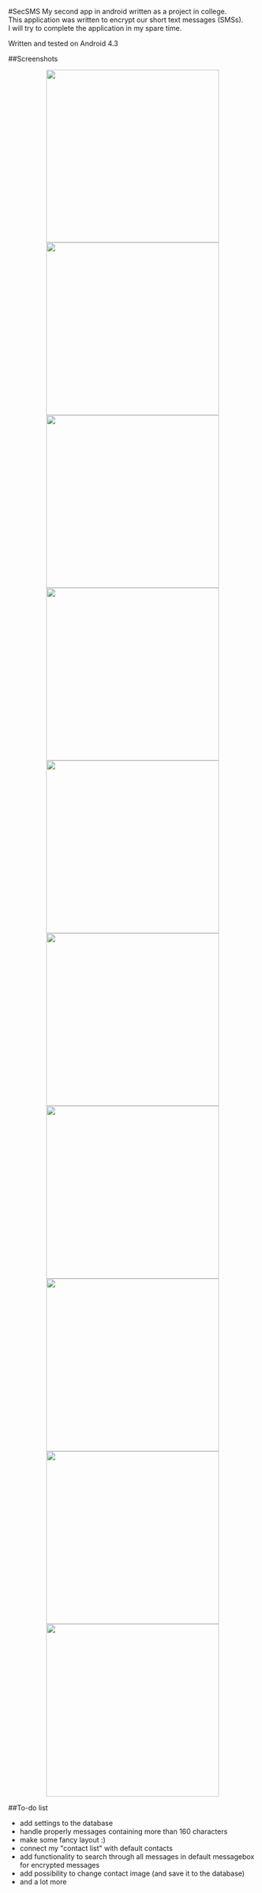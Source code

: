 #SecSMS
My second app in android written as a project in college.<br />
This application was written to encrypt our short text messages (SMSs).<br />
I will try to complete the application in my spare time.<br />

Written and tested on Android 4.3

##Screenshots
<p>
  <center>
    <img src="http://i.imgur.com/UEgpWpq.png" height="350" align="center" />
    <img src="http://i.imgur.com/CFfH7Yg.png" height="350" align="center" />
    <img src="http://i.imgur.com/ir8Oc5M.png" height="350" align="center" />
    <img src="http://i.imgur.com/Y5Ojbr9.png" height="350" align="center" />
    <img src="http://i.imgur.com/gF6aqHp.png" height="350" align="center" />
    <img src="http://i.imgur.com/tJbeUFI.png" height="350" align="center" />
    <img src="http://i.imgur.com/y2zv5nJ.png" height="350" align="center" />
    <img src="http://i.imgur.com/8Ch1Kco.png" height="350" align="center" />
    <img src="http://i.imgur.com/32SAEk1.png" height="350" align="center" />
    <img src="http://i.imgur.com/rXPFEOU.png" height="350" align="center" />
  </center>
</p>

##To-do list
* add settings to the database
* handle properly messages containing more than 160 characters
* make some fancy layout :)
* connect my "contact list" with default contacts
* add functionality to search through all messages in default messagebox for encrypted messages
* add possibility to change contact image (and save it to the database)
* and a lot more
